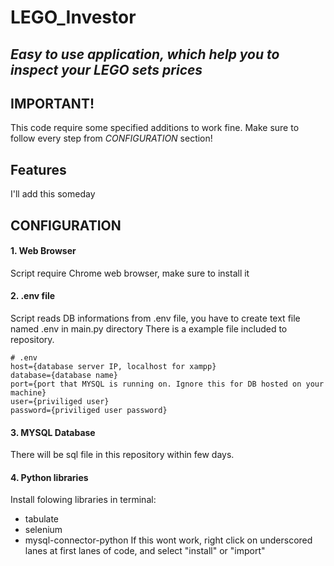 # LEGO_Investor
## _Easy to use application, which help you to inspect your LEGO sets prices_


##  IMPORTANT!
This code require some specified additions to work fine. 
Make sure to follow every step from _CONFIGURATION_ section!

## Features
I'll add this someday


##  CONFIGURATION
#### 1. Web Browser
Script require Chrome web browser, make sure to install it 
#### 2. .env file
Script reads DB informations from .env file, you have to create text file named .env in main.py directory
There is a example file included to repository. 
```
# .env
host={database server IP, localhost for xampp}
database={database name}
port={port that MYSQL is running on. Ignore this for DB hosted on your machine}
user={priviliged user}
password={priviliged user password}
```
#### 3. MYSQL Database
There will be sql file in this repository within few days.
#### 4. Python libraries
Install folowing libraries in terminal:
* tabulate
* selenium
* mysql-connector-python
If this wont work, right click on underscored lanes at first lanes of code, and select "install" or "import"
